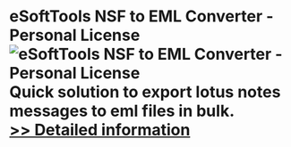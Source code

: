 # eSoftTools NSF to EML Converter - Personal License<br />![eSoftTools NSF to EML Converter - Personal License](https://mycommerce.akamaized.net/api/pimages/P300877054/BIG/300877054.GIF)<br />Quick solution to export lotus notes messages to eml files in bulk.<br />[>> Detailed information](https://secure.shareit.com/shareit/product.html?productid=300877054&affiliateid=200057808)